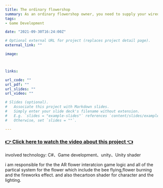 ```yaml
---
title: The ordinary flowershop
summary: As an ordinary flowershop owner, you need to supply your wired customer with different kinds of flower bouquet. you will find out the customer 's needs in certain ways and cheer them up by giving them the flower! however,by giving the suitable flowers for each customers and cheering them up makes this ordinary flower shop extraordinary! 
tags:
- Game Development

date: "2021-09-30T16:24:00Z"

# Optional external URL for project (replaces project detail page).
external_link: ""

image:



links:

url_code: ""
url_pdf: ""
url_slides: ""
url_video: ""

# Slides (optional).
#   Associate this project with Markdown slides.
#   Simply enter your slide deck's filename without extension.
#   E.g. `slides = "example-slides"` references `content/slides/example-slides.md`.
#   Otherwise, set `slides = ""`.

---
```



### [👉 Click here to watch the video about this project 👈](https://www.youtube.com/watch?v=_2nRvd-yjBY)


involved technology: C#、Game development、unity、Unity shader


i am responsible for the the AR flower interatcion game logic and all of the partical system for the flower which include the bee flying,flower burning and the fireworks effect. and also thecartoon shader for character and the lighting.
